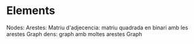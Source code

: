 # Elements
Nodes:
Arestes:
Matriu d'adjecencia: matriu quadrada en binari amb les arestes
Graph dens: graph amb moltes arestes
Graph 